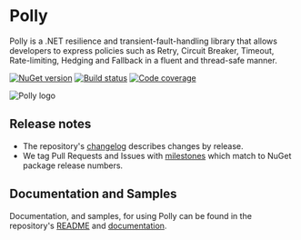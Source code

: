 # Polly

Polly is a .NET resilience and transient-fault-handling library that allows developers to express policies such as Retry, Circuit Breaker, Timeout, Rate-limiting, Hedging and Fallback in a fluent and thread-safe manner.

[![NuGet version](https://buildstats.info/nuget/Polly?includePreReleases=false)](https://www.nuget.org/packages/Polly/) [![Build status](https://github.com/App-vNext/Polly/workflows/build/badge.svg?branch=main&event=push)](https://github.com/App-vNext/Polly/actions?query=workflow%3Abuild+branch%3Amain+event%3Apush) [![Code coverage](https://codecov.io/gh/App-vNext/Polly/branch/main/graph/badge.svg)](https://codecov.io/gh/App-vNext/Polly)

![Polly logo](https://raw.github.com/App-vNext/Polly/main/Polly-Logo.png)

## Release notes

- The repository's [changelog](https://github.com/App-vNext/Polly/blob/main/CHANGELOG.md) describes changes by release.
- We tag Pull Requests and Issues with [milestones](https://github.com/App-vNext/Polly/milestones) which match to NuGet package release numbers.

## Documentation and Samples

Documentation, and samples, for using Polly can be found in the repository's [README](https://github.com/App-vNext/Polly#readme) and [documentation](https://www.pollydocs.org/).
